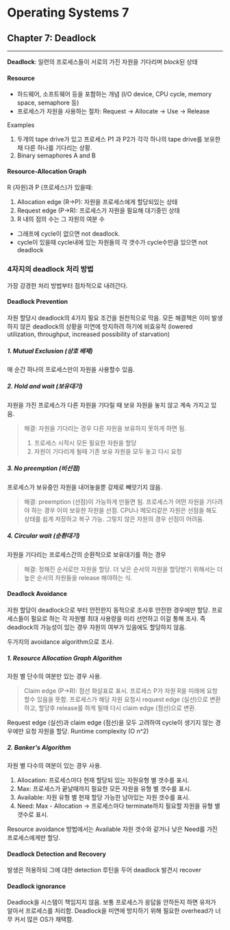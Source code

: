 # Operating Systems 7
## Chapter 7: Deadlock
<hr>

**Deadlock**: 일련의 프로세스들이 서로의 가진 자원을 기다리며 *block*된 상태

#### Resource

- 하드웨어, 소프트웨어 등을 포함하는 개념 (I/O device, CPU cycle, memory space, semaphore 등)
- 프로세스가 자원을 사용하는 절차: Request -> Allocate -> Use -> Release

Examples
1. 두개의 tape drive가 있고 프로세스 P1 과 P2가 각각 하나의 tape drive를 보유한 채 다른 하나를 기다리는 상황.
2. Binary semaphores A and B

#### Resource-Allocation Graph

R (자원)과 P (프로세스)가 있을때:
1. Allocation edge (R->P): 자원을 프로세스에게 할당되있는 상태
2. Request edge (P->R): 프로세스가 자원을 필요해 대기중인 상태
3. R 내의 점의 수는 그 자원의 여분 수

- 그래프에 cycle이 없으면 not deadlock.
- cycle이 있을때 cycle내에 있는 자원들의 각 갯수가 cycle수만큼 있으면 not deadlock

### 4자지의 deadlock 처리 방법

가장 강경한 처리 방법부터 점차적으로 내려간다.

#### Deadlock Prevention

자원 할당시 deadlock의 4가지 필요 조건을 원천적으로 막음. 모든 해결책은 이미 발생하지 않은 deadlock의 상황을 미연에 방지하려 하기에 비효유적 (lowered utilization, throughput, increased possibility of starvation)

##### 1. Mutual Exclusion (상호 배제)

매 순간 하나의 프로세스만이 자원을 사용할수 있음.

##### 2. Hold and wait (보유대기)

자원을 가진 프로세스가 다른 자원을 기다릴 때 보유 자원을 놓지 않고 계속 가지고 있음.

> 해결: 자원을 기다리는 경우 다른 자원을 보유하지 못하게 하면 됨.
> 1. 프로세스 시작시 모든 필요한 자원을 할당
> 2. 자원이 기다리게 될때 기존 보유 자원을 모두 놓고 다시 요청

##### 3. No preemption (비선점)

프로세스가 보유중인 자원을 내어놓을뿐 강제로 빼앗기지 않음.

> 해결: preemption (선점)이 가능하게 만들면 됨. 프로세스가 어떤 자원을 기다려야 하는 경우 이미 보유한 자원을 선점. CPU나 메모리같은 자원은 선점을 해도 상태를 쉽게 저장하고 복구 가능. 그렇지 않은 자원의 경우 선점이 어려움.

##### 4. Circular wait (순환대기)

자원을 기다리는 프로세스간의 순환적으로 보유대기를 하는 경우

> 해결: 정해진 순서로만 자원을 할당. 더 낮은 순서의 자원을 할당받기 위해서는 더 높은 순서의 자원들을 release 해야하는 식.

#### Deadlock Avoidance

자원 할당이 deadlock으로 부터 안전한지 동적으로 조사후 안전한 경우에만 할당. 프로세스들이 필요로 하는 각 자원별 최대 사용량을 미리 선언하고 이걸 통해 조사. 즉 deadlock의 가능성이 있는 경우 자원의 여부가 있음에도 할당하지 않음.

두가지의 avoidance algorithm으로 조사.

##### 1. Resource Allocation Graph Algorithm

자원 별 단수의 여분만 있는 경우 사용.

> Claim edge (P->R): 점선 화살표로 표시. 프로세스 P가 자원 R을 미래에 요청할수 있음을 뜻함. 프로세스가 해당 자원 요청시 request edge (실선)으로 변환하고, 할당후 release를 하게 될때 다시 claim edge (점선)으로 변환.

Request edge (실선)과 claim edge (점선)을 모두 고려하여 cycle이 생기지 않는 경우에만 요청 자원을 할당. Runtime complexity (O n^2)

##### 2. Banker's Algorithm

자원 별 다수의 여분이 있는 경우 사용.

1. Allocation: 프로세스마다 현재 할당되 있는 자원유형 별 갯수를 표시.
2. Max: 프로세스가 끝날때까지 필요한 모든 자원을 유형 별 갯수를 표시.
3. Available: 자원 유형 별 현재 할당 가능한 남아있는 자원 갯수를 표시.
4. Need: Max - Allocation -> 프로세스마다 terminate까지 필요할 자원을 유형 별 갯수로 표시.

Resource avoidance 방법에서는 Available 자원 갯수와 같거나 낮은 Need를 가진 프로세스에게만 할당.

#### Deadlock Detection and Recovery

발생은 허용하되 그에 대한 detection 루틴을 두어 deadlock 발견시 recover

#### Deadlock ignorance

Deadlock을 시스템이 책임지지 않음. 보통 프로세스가 응답을 안하든지 하면 유저가 알아서 프로세스를 처리함. Deadlock을 미연에 방지하기 위해 필요한 overhead가 너무 커서 많은 OS가 채택함.
